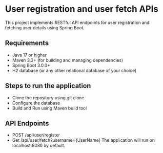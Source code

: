 # User registration and user fetch APIs
This project implements RESTful API endpoints for user registration and fetching user details using Spring Boot.
## Requirements
- Java 17 or higher
- Maven 3.3+ (for building and managing dependencies)
- Spring Boot 3.0.0+
- H2 database (or any other relational database of your choice)
## Steps to run the application
- Clone the repository using git clone
- Configure the database
- Build and Run using Maven build tool
## API Endpoints
- POST /api/user/register
- Get /api/user/fetch?username={UserName}
The application will run on localhost:8080 by default.

 


  
